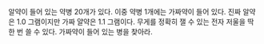 알약이 들어 있는 약병 20개가 있다.
이중 약병 1개에는 가짜약이 들어 있다.
진짜 알약은 1.0 그램이지만 가짜 얄약은 1.1 그램이다.
무게를 정확히 잴 수 있는 전자 저울을 딱 한 번 쓸 수 있다.
가짜약이 들어 있는 병을 찾아라.
